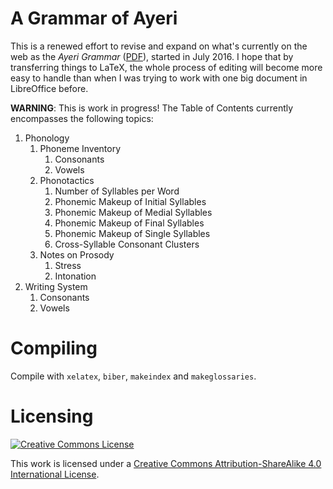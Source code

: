 A Grammar of Ayeri
==================

This is a renewed effort to revise and expand on what's currently on the web as the *Ayeri Grammar* ([PDF](https://dl.dropboxusercontent.com/u/8026017/Ayeri%20grammar/grammar.pdf)), started in July 2016. I hope that by transferring things to LaTeX, the whole process of editing will become more easy to handle than when I was trying to work with one big document in LibreOffice before.

**WARNING**: This is work in progress! The Table of Contents currently encompasses the following topics:

1. Phonology
   1. Phoneme Inventory
      1. Consonants
      2. Vowels
   2. Phonotactics
      1. Number of Syllables per Word
      2. Phonemic Makeup of Initial Syllables
      3. Phonemic Makeup of Medial Syllables
      4. Phonemic Makeup of Final Syllables
      5. Phonemic Makeup of Single Syllables
      6. Cross-Syllable Consonant Clusters
   3. Notes on Prosody
      1. Stress
      2. Intonation
2. Writing System
   1. Consonants
   2. Vowels

Compiling
=========

Compile with `xelatex`, `biber`, `makeindex` and `makeglossaries`.

Licensing
=========

[![Creative Commons License](https://i.creativecommons.org/l/by-sa/4.0/88x31.png)](http://creativecommons.org/licenses/by-sa/4.0/)

This work is licensed under a [Creative Commons Attribution-ShareAlike 4.0 International License](http://creativecommons.org/licenses/by-sa/4.0/).